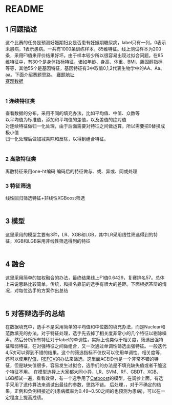README
==============
## 1 问题描述<br>
 这个比赛的任务是预测妊娠期妇女是否患有妊娠期糖尿病，label只有一列，0表示未患病，1表示患病。一共有1000条训练样本，85维特征。线上测试样本为200条，采用F1值来评价结果好坏。由于样本较少所以很容易出现过拟合问题。在85维特征中，有30个是身体指标特征，诸如年龄、身高、体重、BMI、胆固醇指标等等，其他55个是基因特征，基因特征有3中取值0,1,2代表生物学中的AA、Aa、aa。下面介绍赛题思路。
[赛题地址](https://tianchi.aliyun.com/competition/introduction.htm?spm=5176.11165261.5678.1.66977190O9P200&raceId=231638)<br>
[赛题数据](https://download.csdn.net/download/u013181595/10476268)
<br>
<br>
### 1 连续特征类<br>
  查看数据的分布，采用不同的填充办法，比如平均值、中值、众数等 <br>
  以平均值为标准值，添加和平均值的差值，以及差值的绝对值 <br>
  对连续特征做归一化处理，由于后面需要对特征之间做运算，所以需要把0替换成极小值 <br>
  归一化处理后做加减乘除和反除，以得到组合特征。 <br>
<br>
### 2 离散特征类<br>
  离散特征采用one-ht编码
  编码后的特征做与、或、异或、同或处理
<br>
### 3 特征筛选<br>
  线性回归筛选特征+非线性XGBoost筛选
<br>
<br>
## 3 模型<br>
  这里采用的模型主要有3种，LR、XGB和LGB，其中LR采用线性筛选得到的特征，XGB和LGB采用非线性筛选得到的特征
<br>
<br>
## 4 融合<br>
  这里采用简单的加权融合的办法，最终结果线上F1值0.6429，复赛排名57。总体上来说思路比较简单，传统，和排名靠前的选手有很大的差距。下面根据答辩的情况，对每位选手的方案作出总结
<br>
<br>
## 5 对答辩选手的总结<br>
  在数据填充中，选手不是采用简单的平均值和中位数的填充办法，而是Nuclear和范数填充的办法。对于特征处理，选手先去掉了相关度非常小的几个特征以剔除噪声。然后分析所有特征对于label的单调性，实际上也类似于相关度，筛选出强特征和弱特征，在对强特征之间做组合，又一次通过单调性筛选出强特征。一般迭代4,5次可以得到不错的结果。这个的筛选指标不仅仅可以使用单调性、相关度等，还可以使用[IV值](https://blog.csdn.net/kevin7658/article/details/50780391)，[REFCV](http://scikit-learn.org/stable/modules/generated/sklearn.feature_selection.RFECV.html)的办法来筛选。这里面ACEID也是一个非常不错的特征，但是缺失值很多，容易发生过拟合，选手们的办法是不填充缺失值或者干脆这个特征不用。
  在模型选择上大家都大同小异，LR、SVM、RF、GBDT、XGB、LGB都试一遍，看看效果，有一个选手用了[Catboost](https://github.com/catboost/catboost)的模型。在调参上面，有选手采用了遗传算法来调试出最佳的参数，思路不错。
  后处理，，对于不确定的结果，正例和负例相接近的(患病概率为0.49~0.50之间的也预测为患病)，可以在一定程度上提高成绩。
